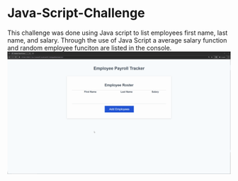 # Java-Script-Challenge
This challenge was done using Java script to list employees first name, last name, and salary. Through the use of Java Script a average salary function and random employee funciton are listed in the console.
![alt text](image.png)